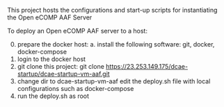 This project hosts the configurations and start-up scripts for instantiating the Open eCOMP AAF Server 

To deploy an Open eCOMP AAF server to a host:

0. prepare the docker host:
   a. install the following software:  git, docker, docker-compose
1. login to the docker host
2. git clone this project:
     git clone https://23.253.149.175/dcae-startup/dcae-startup-vm-aaf.git
3. change dir to dcae-startup-vm-aaf
   edit the deploy.sh file with local configurations such as docker-compose 
4. run the deploy.sh as root



